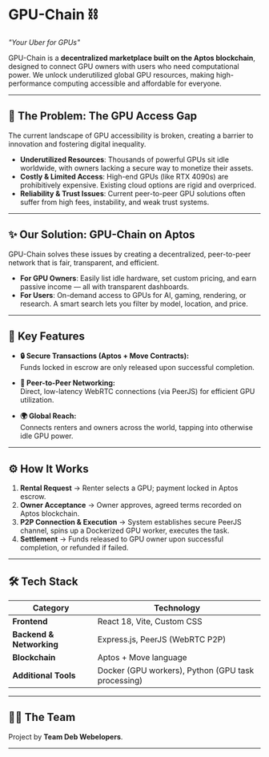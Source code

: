 # GPU-Chain ⛓️  
*"Your Uber for GPUs"*  

GPU-Chain is a **decentralized marketplace built on the Aptos blockchain**, designed to connect GPU owners with users who need computational power. We unlock underutilized global GPU resources, making high-performance computing accessible and affordable for everyone.  

---

## 🚀 The Problem: The GPU Access Gap  

The current landscape of GPU accessibility is broken, creating a barrier to innovation and fostering digital inequality.  

- **Underutilized Resources**: Thousands of powerful GPUs sit idle worldwide, with owners lacking a secure way to monetize their assets.  
- **Costly & Limited Access**: High-end GPUs (like RTX 4090s) are prohibitively expensive. Existing cloud options are rigid and overpriced.  
- **Reliability & Trust Issues**: Current peer-to-peer GPU solutions often suffer from high fees, instability, and weak trust systems.  

---

## ✨ Our Solution: GPU-Chain on Aptos  

GPU-Chain solves these issues by creating a decentralized, peer-to-peer network that is fair, transparent, and efficient.  

- **For GPU Owners**: Easily list idle hardware, set custom pricing, and earn passive income — all with transparent dashboards.  
- **For Users**: On-demand access to GPUs for AI, gaming, rendering, or research. A smart search lets you filter by model, location, and price.  

---

## 🌟 Key Features  

- **🔒 Secure Transactions (Aptos + Move Contracts):**  
  Funds locked in escrow are only released upon successful completion.  

- **🤝 Peer-to-Peer Networking:**  
  Direct, low-latency WebRTC connections (via PeerJS) for efficient GPU utilization.  

- **🌍 Global Reach:**  
  Connects renters and owners across the world, tapping into otherwise idle GPU power.  

---

## ⚙️ How It Works  

1. **Rental Request** → Renter selects a GPU; payment locked in Aptos escrow.  
2. **Owner Acceptance** → Owner approves, agreed terms recorded on Aptos blockchain.  
3. **P2P Connection & Execution** → System establishes secure PeerJS channel, spins up a Dockerized GPU worker, executes the task.  
4. **Settlement** → Funds released to GPU owner upon successful completion, or refunded if failed.  

---

## 🛠️ Tech Stack  

| Category | Technology |
| --- | --- |
| **Frontend** | React 18, Vite, Custom CSS |
| **Backend & Networking** | Express.js, PeerJS (WebRTC P2P) |
| **Blockchain** | Aptos + Move language |
| **Additional Tools** | Docker (GPU workers), Python (GPU task processing) |

---

## 👨‍💻 The Team  

Project by **Team Deb Webelopers**.  

---
